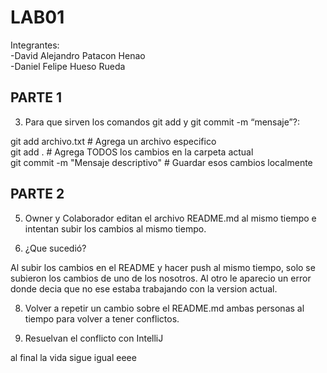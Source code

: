 ﻿# LAB01
Integrantes:  
-David Alejandro Patacon Henao    
-Daniel Felipe Hueso Rueda

## PARTE 1
3. Para que sirven los comandos git add y git commit -m “mensaje”?:

git add archivo.txt        # Agrega un archivo especifico  
git add .                  # Agrega TODOS los cambios en la carpeta actual  
git commit -m "Mensaje descriptivo" # Guardar esos cambios localmente  

## PARTE 2

5. Owner y Colaborador editan el archivo README.md al mismo tiempo e intentan subir los cambios al mismo tiempo.

6. ¿Que sucedió?

Al subir los cambios en el README y hacer push al mismo tiempo, solo se subieron los cambios de uno de los nosotros. Al otro le aparecio un error donde decia que no ese estaba trabajando con la version actual. 

8. Volver a repetir un cambio sobre el README.md ambas personas al tiempo para volver a tener conflictos.

9. Resuelvan el conflicto con IntelliJ


al final la vida sigue igual eeee

   





